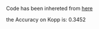 Code has been inhereted from [here](https://github.com/nyuolab/MedMobile/tree/main/Evaluation)

the Accuracy on Kopp is: 0.3452
